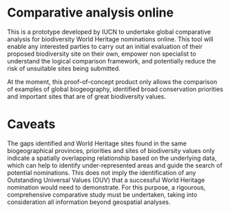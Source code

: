 # Comparative analysis online
This is a prototype developed by IUCN to undertake global comparative analysis for biodiversity World Heritage nominations online. This tool will enable any interested parties to carry out an initial evaluation of their proposed biodiversity site on their own, empower non specialist to understand the logical comparison framework, and potentially reduce the risk of unsuitable sites being submitted.

At the moment, this proof-of-concept product only allows the comparison of examples of global biogeography, identified broad conservation priorities and important sites that are of great biodiversity values. 

# Caveats
The gaps identified and World Heritage sites found in the same biogeographical provinces, priorities and sites of biodiversity values only indicate a spatially overlapping relationship based on the underlying data, which can help to identify under-represented areas and guide the search of potential nominations. This does not imply the identification of any Outstanding Universal Values (OUV) that a successful World Heritage nomination would need to demonstrate. For this purpose, a rigourous, comprehensive comparative study must be undertaken, taking into consideration all information beyond geospatial analyses.
